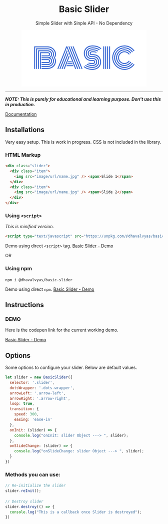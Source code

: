 <h1 align="center"> Basic Slider </h1>

<p align="center"> Simple Slider with Sinple API - No Dependency </p>

<p align="center"><img src="basic-logo.png" /></p>
<hr/>

**_NOTE: This is purely for educational and learning purpose. Don't use this in production._**

[Documentation](https://dhavalvyas.gitbook.io/basic-slider/)

## Installations

Very easy setup. This is work in progress. CSS is not included in the library.

### HTML Markup

```html
<div class="slider">
  <div class="item">
    <img src="image/url/name.jpg" /> <span>Slide 1</span>
  </div>
  <div class="item">
    <img src="image/url/name.jpg" /> <span>Slide 2</span>
  </div>
</div>
```

### Using `<script>`

_This is minified version._

```html
<script type="text/javascript" src="https://unpkg.com/@dhavalvyas/basic-slider/dist/index.js"></script>
```
Demo using direct `<script>` tag. [Basic Slider - Demo](https://codepen.io/cooldhavs/full/vvBKzr "Basic Slider - Demo")

OR

### Using npm

`npm i @dhavalvyas/basic-slider`

Demo using direct `npm`. [Basic Slider - Demo](https://dhavalwd.github.io/basic-slider/ "Basic Slider - Demo")

## Instructions

### DEMO

Here is the codepen link for the current working demo.

[Basic Slider - Demo](https://codepen.io/cooldhavs/full/vvBKzr "Basic Slider - Demo")

## Options

Some options to configure your slider. Below are default values.

```javascript
let slider = new BasicSlider({
  selector: '.slider',
  dotsWrapper: '.dots-wrapper',
  arrowLeft: '.arrow-left',
  arrowRight: '.arrow-right',
  loop: true,
  transition: {
    speed: 300,
    easing: 'ease-in'
  },
  onInit: (slider) => {
    console.log("onInit: slider Object ---> ", slider);
  },
  onSlideChange: (slider) => {
    console.log("onSlideChange: slider Object ---> ", slider);
  }
})
```

### Methods you can use:

```javascript
// Re-initialize the slider
slider.reInit();

// Destroy slider
slider.destroy(() => {
  console.log("This is a callback once Slider is destroyed");
})
```
